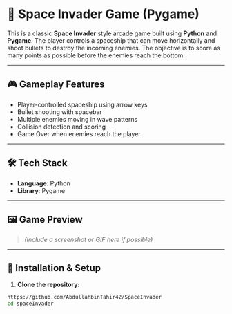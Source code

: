 # 🚀 Space Invader Game (Pygame)

This is a classic **Space Invader** style arcade game built using **Python** and **Pygame**. The player controls a spaceship that can move horizontally and shoot bullets to destroy the incoming enemies. The objective is to score as many points as possible before the enemies reach the bottom.

---

## 🎮 Gameplay Features

- Player-controlled spaceship using arrow keys
- Bullet shooting with spacebar
- Multiple enemies moving in wave patterns
- Collision detection and scoring
- Game Over when enemies reach the player

---

## 🛠️ Tech Stack

- **Language**: Python
- **Library**: Pygame

---

## 🖼️ Game Preview

> *(Include a screenshot or GIF here if possible)*

---

## 🔧 Installation & Setup

1. **Clone the repository:**

```bash
https://github.com/AbdullahbinTahir42/SpaceInvader
cd spaceInvader
